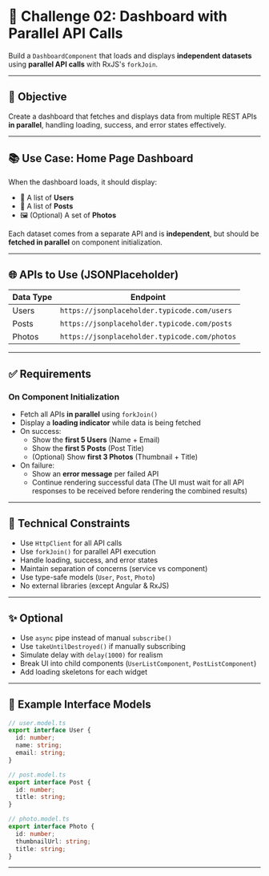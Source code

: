 # 🚀 Challenge 02: Dashboard with Parallel API Calls

Build a `DashboardComponent` that loads and displays **independent datasets** using **parallel API calls** with RxJS's `forkJoin`.

---

## 🎯 Objective

Create a dashboard that fetches and displays data from multiple REST APIs **in parallel**, handling loading, success, and error states effectively.

---

## 📚 Use Case: Home Page Dashboard

When the dashboard loads, it should display:

- 👤 A list of **Users**
- 📝 A list of **Posts**
- 🖼️ (Optional) A set of **Photos**

Each dataset comes from a separate API and is **independent**, but should be **fetched in parallel** on component initialization.

---

## 🌐 APIs to Use (JSONPlaceholder)

| Data Type | Endpoint |
|-----------|----------|
| Users     | `https://jsonplaceholder.typicode.com/users` |
| Posts     | `https://jsonplaceholder.typicode.com/posts` |
| Photos    | `https://jsonplaceholder.typicode.com/photos` |

---

## ✅ Requirements

### On Component Initialization

- Fetch all APIs **in parallel** using `forkJoin()`
- Display a **loading indicator** while data is being fetched
- On success:
  - Show the **first 5 Users** (Name + Email)
  - Show the **first 5 Posts** (Post Title)
  - (Optional) Show **first 3 Photos** (Thumbnail + Title)
- On failure:
  - Show an **error message** per failed API
  - Continue rendering successful data (The UI must wait for all API responses to be received before rendering the combined results)

---

## 🧱 Technical Constraints

- Use `HttpClient` for all API calls
- Use `forkJoin()` for parallel API execution
- Handle loading, success, and error states
- Maintain separation of concerns (service vs component)
- Use type-safe models (`User`, `Post`, `Photo`)
- No external libraries (except Angular & RxJS)

---

## ✨ Optional

- Use `async` pipe instead of manual `subscribe()`
- Use `takeUntilDestroyed()` if manually subscribing
- Simulate delay with `delay(1000)` for realism
- Break UI into child components (`UserListComponent`, `PostListComponent`)
- Add loading skeletons for each widget

---

## 🧾 Example Interface Models

```ts
// user.model.ts
export interface User {
  id: number;
  name: string;
  email: string;
}

// post.model.ts
export interface Post {
  id: number;
  title: string;
}

// photo.model.ts
export interface Photo {
  id: number;
  thumbnailUrl: string;
  title: string;
}
```

---
